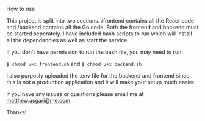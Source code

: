 How to use

This project is split into two sections. /frontend contains all the React code and /backend contains all the Go code. Both the frontend and backend must be started seperately. I have included bash scripts to run which will install all the dependancies as well as start the service.

If you don't have permission to run the bash file, you may need to run:

`$ chmod u+x frontend.sh`
and
`$ chmod u+x backend.sh`

I also purposly uploaded the .env file for the backend and frontend since this is not a production application and it will make your setup much easier.

If you have any issues or questions please email me at matthew.asgari@me.com

Thanks!
